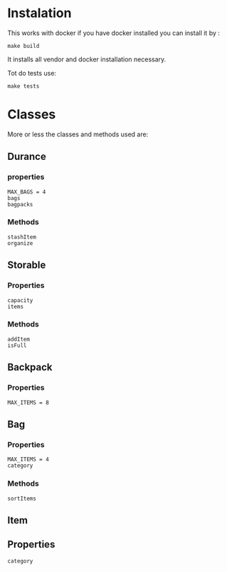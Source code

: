# Instalation

This works with docker if you have docker installed you can install it by :

`make build`

It installs all vendor and docker installation necessary.

Tot do tests use:

`make tests`

# Classes

More or less the classes and methods used are:

 ## Durance
  ### properties
    MAX_BAGS = 4
    bags
    bagpacks

  ### Methods
    stashItem
    organize

 ## Storable
  ### Properties
    capacity
    items

  ### Methods
    addItem
    isFull

 ## Backpack
  ### Properties
    MAX_ITEMS = 8

 ## Bag
  ### Properties
    MAX_ITEMS = 4
    category

  ### Methods
    sortItems

 ## Item
  ## Properties
    category